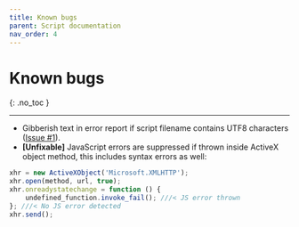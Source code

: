 ```yaml
---
title: Known bugs
parent: Script documentation
nav_order: 4
---
```


# Known bugs
{: .no_toc }

---

- Gibberish text in error report if script filename contains UTF8 characters ([Issue #1](https://github.com/TheQwertiest/foo_spider_monkey_panel/issues/1)).
- **\[Unfixable]** JavaScript errors are suppressed if thrown inside ActiveX object method, this includes syntax errors as well: 
```javascript
xhr = new ActiveXObject('Microsoft.XMLHTTP');
xhr.open(method, url, true);
xhr.onreadystatechange = function () {
    undefined_function.invoke_fail(); ///< JS error thrown
}; ///< No JS error detected
xhr.send();
```